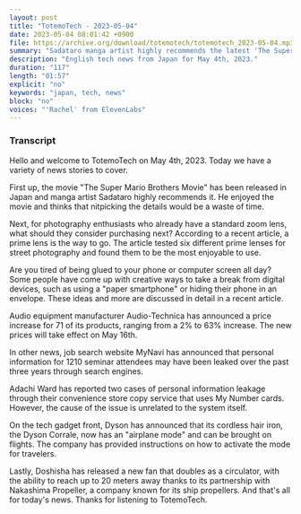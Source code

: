 ```yaml
---
layout: post
title: "TotemoTech - 2023-05-04"
date: 2023-05-04 08:01:42 +0900
file: https://archive.org/download/totemotech/totemotech_2023-05-04.mp3
summary: "Sadataro manga artist highly recommends the latest 'The Super Mario Brothers Movie', hiding your phone in a paper envelope, & more…"
description: "English tech news from Japan for May 4th, 2023."
duration: "117"
length: "01:57"
explicit: "no"
keywords: "japan, tech, news"
block: "no"
voices: "'Rachel' from ElevenLabs"
---
```


### Transcript

Hello and welcome to TotemoTech on May 4th, 2023. Today we have a variety of news stories to cover.

First up, the movie "The Super Mario Brothers Movie" has been released in Japan and manga artist Sadataro highly recommends it. He enjoyed the movie and thinks that nitpicking the details would be a waste of time.

Next, for photography enthusiasts who already have a standard zoom lens, what should they consider purchasing next? According to a recent article, a prime lens is the way to go. The article tested six different prime lenses for street photography and found them to be the most enjoyable to use.

Are you tired of being glued to your phone or computer screen all day? Some people have come up with creative ways to take a break from digital devices, such as using a "paper smartphone" or hiding their phone in an envelope. These ideas and more are discussed in detail in a recent article.

Audio equipment manufacturer Audio-Technica has announced a price increase for 71 of its products, ranging from a 2% to 63% increase. The new prices will take effect on May 16th.

In other news, job search website MyNavi has announced that personal information for 1210 seminar attendees may have been leaked over the past three years through search engines.

Adachi Ward has reported two cases of personal information leakage through their convenience store copy service that uses My Number cards. However, the cause of the issue is unrelated to the system itself.

On the tech gadget front, Dyson has announced that its cordless hair iron, the Dyson Corrale, now has an "airplane mode" and can be brought on flights. The company has provided instructions on how to activate the mode for travelers.

Lastly, Doshisha has released a new fan that doubles as a circulator, with the ability to reach up to 20 meters away thanks to its partnership with Nakashima Propeller, a company known for its ship propellers. And that's all for today's news. Thanks for listening to TotemoTech.
